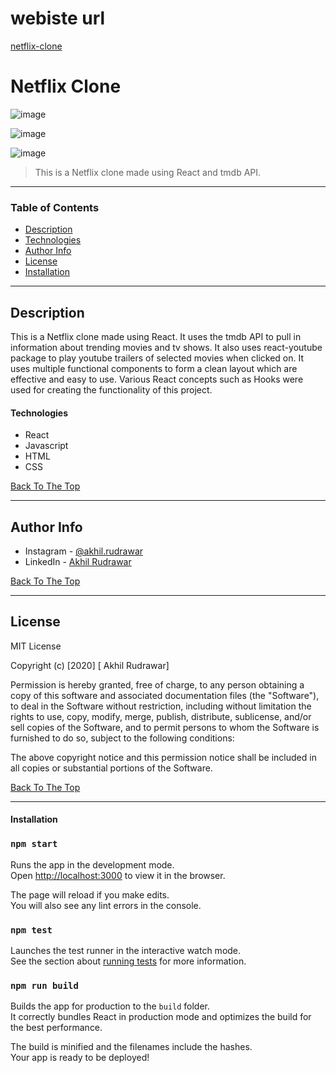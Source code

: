 # webiste url
[netflix-clone](https://netflix-clone-2e5e9.web.app/)

# Netflix Clone

![image](https://user-images.githubusercontent.com/53989824/94804006-c5845b80-0407-11eb-953f-8a81abb171ae.png)

![image](https://user-images.githubusercontent.com/53989824/94804076-dfbe3980-0407-11eb-845d-b5677362663e.png)

![image](https://user-images.githubusercontent.com/53989824/94804141-f49acd00-0407-11eb-871e-2173f461eef9.png)


> This is a Netflix clone made using React and tmdb API.

---

### Table of Contents

- [Description](#description)
- [Technologies](#technology)
- [Author Info](#author-info)
- [License](#license)
- [Installation](#installation)



---

## Description

This is a Netflix clone made using React. It uses the tmdb API to pull in information about trending movies and tv shows. It also uses react-youtube package to play youtube trailers of selected movies when clicked on. It uses multiple functional components to form a clean layout which are effective and easy to use. Various React concepts such as Hooks were used for creating the functionality of this project.

#### Technologies

- React
- Javascript
- HTML
- CSS

[Back To The Top](#read-me-template)

---


## Author Info

- Instagram - [@akhil.rudrawar](https://www.instagram.com/akhil.rudrawar)
- LinkedIn - [Akhil Rudrawar](https://www.linkedin.com/in/akhil-rudrawar-b17423192/)

[Back To The Top](#read-me-template)

---

## License

MIT License

Copyright (c) [2020] [ Akhil Rudrawar]

Permission is hereby granted, free of charge, to any person obtaining a copy
of this software and associated documentation files (the "Software"), to deal
in the Software without restriction, including without limitation the rights
to use, copy, modify, merge, publish, distribute, sublicense, and/or sell
copies of the Software, and to permit persons to whom the Software is
furnished to do so, subject to the following conditions:

The above copyright notice and this permission notice shall be included in all
copies or substantial portions of the Software.



[Back To The Top](#read-me-template)

---


#### Installation

### `npm start`

Runs the app in the development mode.<br />
Open [http://localhost:3000](http://localhost:3000) to view it in the browser.

The page will reload if you make edits.<br />
You will also see any lint errors in the console.

### `npm test`

Launches the test runner in the interactive watch mode.<br />
See the section about [running tests](https://facebook.github.io/create-react-app/docs/running-tests) for more information.

### `npm run build`

Builds the app for production to the `build` folder.<br />
It correctly bundles React in production mode and optimizes the build for the best performance.

The build is minified and the filenames include the hashes.<br />
Your app is ready to be deployed!






